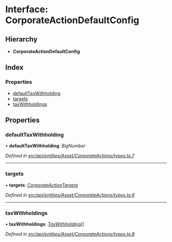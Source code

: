 # Interface: CorporateActionDefaultConfig

## Hierarchy

* **CorporateActionDefaultConfig**

## Index

### Properties

* [defaultTaxWithholding](corporateactiondefaultconfig.md#defaulttaxwithholding)
* [targets](corporateactiondefaultconfig.md#targets)
* [taxWithholdings](corporateactiondefaultconfig.md#taxwithholdings)

## Properties

###  defaultTaxWithholding

• **defaultTaxWithholding**: *BigNumber*

*Defined in [src/api/entities/Asset/CorporateActions/types.ts:7](https://github.com/PolymathNetwork/polymesh-sdk/blob/4f2fd432/src/api/entities/Asset/CorporateActions/types.ts#L7)*

___

###  targets

• **targets**: *[CorporateActionTargets](corporateactiontargets.md)*

*Defined in [src/api/entities/Asset/CorporateActions/types.ts:6](https://github.com/PolymathNetwork/polymesh-sdk/blob/4f2fd432/src/api/entities/Asset/CorporateActions/types.ts#L6)*

___

###  taxWithholdings

• **taxWithholdings**: *[TaxWithholding](taxwithholding.md)[]*

*Defined in [src/api/entities/Asset/CorporateActions/types.ts:8](https://github.com/PolymathNetwork/polymesh-sdk/blob/4f2fd432/src/api/entities/Asset/CorporateActions/types.ts#L8)*
